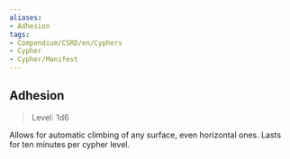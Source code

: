 ```yaml
---
aliases:
- Adhesion
tags:
- Compendium/CSRD/en/Cyphers
- Cypher
- Cypher/Manifest
---
```


  
## Adhesion  
>Level: 1d6  
  
Allows for automatic climbing of any surface, even horizontal ones. Lasts for ten minutes per cypher level.